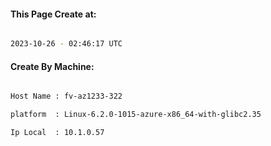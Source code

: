 
   
#### This Page Create at:

```bash

2023-10-26 - 02:46:17 UTC

```

#### Create By Machine:

```bash

Host Name : fv-az1233-322

platform  : Linux-6.2.0-1015-azure-x86_64-with-glibc2.35

Ip Local  : 10.1.0.57

```

